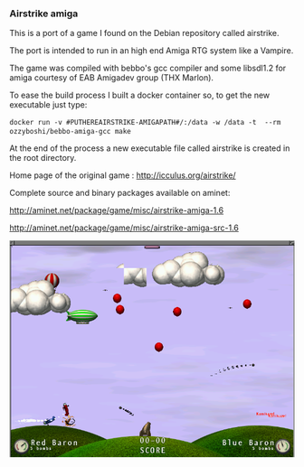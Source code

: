 ### Airstrike amiga
This is a port of a game I found on the Debian repository called airstrike.

The port is intended to run in an high end Amiga RTG system like a Vampire.

The game was compiled with bebbo's gcc compiler and some libsdl1.2 for amiga courtesy of EAB Amigadev group (THX Marlon).

To ease the build process I built a docker container so, to get the new executable just type:

```
docker run -v #PUTHEREAIRSTRIKE-AMIGAPATH#/:/data -w /data -t  --rm ozzyboshi/bebbo-amiga-gcc make
```

At the end of the process a new executable file called airstrike is created in the root directory.

Home page of the original game : http://icculus.org/airstrike/

Complete source and binary packages available on aminet:

http://aminet.net/package/game/misc/airstrike-amiga-1.6

http://aminet.net/package/game/misc/airstrike-amiga-src-1.6

![Screenshot](airstrike-amiga.png)
